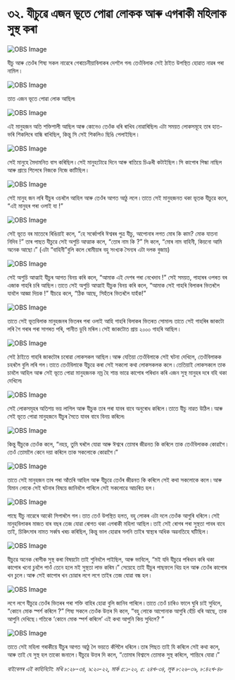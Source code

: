 # ৩২. যীচুৱে এজন ভূতে পোৱা লোকক আৰু এগৰাকী মহিলাক সুস্থ কৰা

![OBS Image](https://cdn.door43.org/obs/jpg/360px/obs-en-32-01.jpg)

যীচু আৰু তেওঁৰ শিষ্য সকল নাৱেৰে গেৰাচেনীয়াবিলাকৰ দেশলৈ গল৷ তেওঁবিলাক সেই ঠাইত উপস্থিত হোৱাত নাৱৰ পৰা নামিল ৷

![OBS Image](https://cdn.door43.org/obs/jpg/360px/obs-en-32-02.jpg)

তাত এজন ভূতে পোৱা লোক আছিল৷

![OBS Image](https://cdn.door43.org/obs/jpg/360px/obs-en-32-03.jpg)

এই মানুহজন অতি শক্তিশালী আছিল আৰু কোনেও তেওঁক ধৰি ৰাখিব নোৱাৰিছিল৷ এটা সময়ত লোকসমূহে তাৰ হাত-ভৰি শিকলিৰে বান্ধি ৰাখিছিল, কিন্তু সি সেই শিকলিও ছিঙি পেলাইছিল ৷

![OBS Image](https://cdn.door43.org/obs/jpg/360px/obs-en-32-04.jpg)

সেই মানুহে মৈদামনিত বাস কৰিছিল ৷ সেই মানুহটোৱে  দিনে আৰু ৰাতিয়ে চিঞৰী কটাইছিল ৷ সি কাপোৰ পিন্ধা নাছিল আৰু প্ৰায়ে শিলেৰে নিজকে নিজে কাটিছিল ৷

![OBS Image](https://cdn.door43.org/obs/jpg/360px/obs-en-32-05.jpg)

সেই মানুহ জন লৰি যীচুৰ ওচৰলৈ আহিল আৰু তেওঁৰ আগত আঠু ললে ৷ তাতে সেই মানুহজনত থকা ভূতক যীচুৱে কলে, “এই মানুহৰ পৰা ওলাই যা !”

![OBS Image](https://cdn.door43.org/obs/jpg/360px/obs-en-32-06.jpg)

সেই ভূতে বৰ মাতেৰে ৰিঙিয়াই কলে, “হে সৰ্ব্বোপৰি ঈশ্বৰৰ পুত্ৰ যীচু, আপোনাৰ লগত মোৰ কি কাম? মোক যাতনা নিদিব !” তাৰ পাছত যীচুৱে সেই অশুচি আত্মাক কলে, “তোৰ নাম কি ?” সি কলে, “মোৰ নাম বাহিনী, কিয়নো আমি অনেক আছো ৷” (এটা “বাহিনী”বুলি কলে ৰোমীয়াৰ বহু সংখ্যক সৈন্যৰ এটা দলক বুজায়)

![OBS Image](https://cdn.door43.org/obs/jpg/360px/obs-en-32-07.jpg)

সেই অশুচি আত্মাই যীচুৰ আগত বিনয় কৰি কলে, “আমাক এই দেশৰ পৰা নেখেদাব !” সেই সময়ত, পাহাৰৰ ওপৰত বৰ এজাক গাহৰি চৰি আছিল ৷ তাতে সেই অশুচি আত্মাই যীচুক বিনয় কৰি কলে, “আমাক সেই গাহৰি বিলাকৰ ভিতৰলৈ যাবলৈ আজ্ঞা দিয়ক !” যীচৱে কলে, “ঠিক আছে, সিহঁতৰ ভিতৰলৈ যাহঁক!”

![OBS Image](https://cdn.door43.org/obs/jpg/360px/obs-en-32-08.jpg)

তাতে সেই ভূতবিলাক মানুহজনৰ ভিতৰৰ পৰা ওলাই আহি গাহৰি বিলাকৰ ভিতৰত সোমাল৷ তাতে সেই গাহৰিৰ জাকটো  লৰি গৈ গৰাৰ পৰা সাগৰত পৰি, পানীত ডুবি মৰিল ৷ সেই জাকটোত প্ৰায় ২০০০ গাহৰি আছিল ৷

![OBS Image](https://cdn.door43.org/obs/jpg/360px/obs-en-32-09.jpg)

সেই ঠাইতে গাহৰি জাকটোৰ চৰোৱা লোকসকল আছিল ৷ আৰু যেতিয়া তেওঁবিলাকে সেই ঘটনা দেখিলে, তেওঁবিলাকক চহৰলৈ বুলি লৰি গল ৷ তাতে তেওঁবিলাকে যীচুৱে কৰা সেই সকলো কথা লোকসকলক কলে ৷ তেতিয়াই লোকসকলে  তাক চাবলৈ আহিল আৰু সেই ভূতে পোৱা মানুহজনক নম্ৰ হৈ শান্ত ভাৱে কাপোৰ পৰিধান কৰি এজন সুস্থ মানুহৰ দৰে বহি থকা দেখিলে৷

![OBS Image](https://cdn.door43.org/obs/jpg/360px/obs-en-32-10.jpg)

সেই লোকসমূহৰ অতিশয় ভয় লাগিল আৰু যীচুক তাৰ পৰা যাবৰ বাবে অনুৰোধ কৰিলে ৷ তাতে যীচু নাৱত উঠিল ৷ আৰু সেই ভূতে পোৱা মানুহজনে যীচুৰ সৈতে যাবৰ বাবে বিনয় কৰিলে৷

![OBS Image](https://cdn.door43.org/obs/jpg/360px/obs-en-32-11.jpg)

কিন্তু যীচুকে তেওঁক কলে, “নহয়, তুমি ঘৰলৈ যোৱা আৰু ঈশ্বৰে তোমাৰ জীৱনত কি কৰিলে তাক তেওঁবিলাকক কোৱাগৈ ৷ তেওঁ তোমালৈ কেনে দয়া কৰিলে তাক সকলোকে কোৱাগৈ ৷”

![OBS Image](https://cdn.door43.org/obs/jpg/360px/obs-en-32-12.jpg)

তাতে সেই মানুহজন তাৰ পৰা আঁতৰি আহিল আৰু যীচুৱে তেওঁৰ জীৱনত কি কৰিলে সেই কথা সকলোকে কলে ৷ আৰু যিমান লোকে সেই ঘটনাৰ বিষয়ে জানিবলৈ পাৰিলে সেই সকলোৱে আচৰিত হল ৷

![OBS Image](https://cdn.door43.org/obs/jpg/360px/obs-en-32-13.jpg)

পাছে যীচু নাৱেৰে আকৌ সিপাৰলৈ গল ৷ তাত তেওঁ উপস্থিত হলত, বহু লোকৰ এটা দলে তেওঁক আগুৰি ধৰিলে ৷ সেই মানুহবিলাকৰ মাজত বাৰ বছৰ তেজ যোৱা ৰোগত থকা এগৰাকী মহিলা আছিল ৷ তাই সেই ৰোগৰ পৰা সুস্থতা পাবৰ বাবে তাই, চিকিৎসাৰ নামত সৰ্ব্বস্ব খৰচ কৰিছিল, কিন্তু ভাল হোৱাৰ সলনি  তাইৰ স্বাস্থ্যৰ অধিক অৱনতিহে ঘটিছিল ৷

![OBS Image](https://cdn.door43.org/obs/jpg/360px/obs-en-32-14.jpg)

যীচুৱে অনেক ৰোগীক সুস্থ কৰা বিষয়টো তাই শুনিবলৈ পাইছিল, আৰু ভাবিলে, “মই যদি যীচুৱে পৰিধান কৰি থকা কাপোৰ খনো চুবলৈ পাওঁ তেনে হলে মই সুস্থতা লাভ কৰিম ৷” সেয়েহে তাই যীচুৰ পাছফলে থিয় হল আৰু তেওঁৰ কাপোৰ খন চুলে ৷ আৰু সেই কাপোৰ খন চোৱাৰ লগে লগে তাইৰ তেজ যোৱা বন্ধ হল ৷

![OBS Image](https://cdn.door43.org/obs/jpg/360px/obs-en-32-15.jpg)

লগে লগে যীচুৱে তেওঁৰ ভিতৰৰ পৰা শক্তি বাহিৰ হোৱা বুলি জানিব পাৰিলে ৷ তাতে তেওঁ চাৰিও ফালে ঘুৰি চাই সুধিলে, “কোনে মোক স্পৰ্শ কৰিলে ?” শিষ্য সকলে তেওঁক উত্তৰ দি কলে, “বহু লোকে আপোনাক আগুৰি হেঁচি ধৰি আছে, তাক আপুনি দেখিছে ৷ গতিকে ‘কোনে মোক স্পৰ্শ কৰিলে’ এই কথা আপুনি কিয় সুধিলে? ”

![OBS Image](https://cdn.door43.org/obs/jpg/360px/obs-en-32-16.jpg)

তাতে সেই মহিলা গৰাকীয়ে যীচুৰ আগত আঠু লৈ ভয়তে কঁপিলৈ ধৰিলে ৷ তাৰ পিছত তাই যি কৰিলে সেই কথা কলে, আৰু তাই যে সুস্থ হল তাকো জনালে ৷ যীচুৱে উত্তৰ দি কলে, “তোমাৰ বিশ্বাসে তোমাক সুস্থ কৰিলে, শান্তিৰে যোৱা ৷”

_বাইবেলৰ এই কাহিনিটো: মথি ৮:২৮-৩৪, ৯:২০-২২, মাৰ্ক ৫:১-২০, ৫: ২৪খ-৩৪, লূক ৮:২৬-৩৯, ৮:৪২খ-৪৮_

